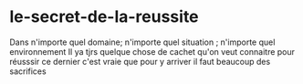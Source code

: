 # le-secret-de-la-reussite
Dans n'importe quel domaine; n'importe quel situation ; n'importe quel environnement Il ya tjrs quelque chose de cachet qu'on veut connaitre pour réusssir ce dernier c'est vraie que pour y arriver il faut beaucoup des sacrifices 
